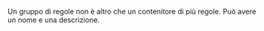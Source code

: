 Un gruppo di regole non è altro che un contenitore di più regole. Può avere un nome e una descrizione.